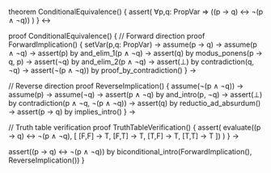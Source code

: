 theorem ConditionalEquivalence() {
  assert(
    ∀p,q: PropVar ⇒ ((p → q) ↔ ¬(p ∧ ¬q))
  )
} ↔

proof ConditionalEquivalence() {
  // Forward direction
  proof ForwardImplication() {
    setVar(p,q: PropVar) →
    assume(p → q) →
    assume(p ∧ ¬q) →
    assert(p) by and_elim_1(p ∧ ¬q) →
    assert(q) by modus_ponens(p → q, p) →
    assert(¬q) by and_elim_2(p ∧ ¬q) →
    assert(⊥) by contradiction(q, ¬q) →
    assert(¬(p ∧ ¬q)) by proof_by_contradiction()
  } →

  // Reverse direction
  proof ReverseImplication() {
    assume(¬(p ∧ ¬q)) →
    assume(p) →
    assume(¬q) →
    assert(p ∧ ¬q) by and_intro(p, ¬q) →
    assert(⊥) by contradiction(p ∧ ¬q, ¬(p ∧ ¬q)) →
    assert(q) by reductio_ad_absurdum() →
    assert(p → q) by implies_intro()
  } →

  // Truth table verification
  proof TruthTableVerification() {
    assert(
      evaluate((p → q) ↔ ¬(p ∧ ¬q), [
        [F,F] → T,
        [F,T] → T,
        [T,F] → T,
        [T,T] → T
      ])
    )
  } →
  
  assert((p → q) ↔ ¬(p ∧ ¬q)) by biconditional_intro(ForwardImplication(), ReverseImplication())
}